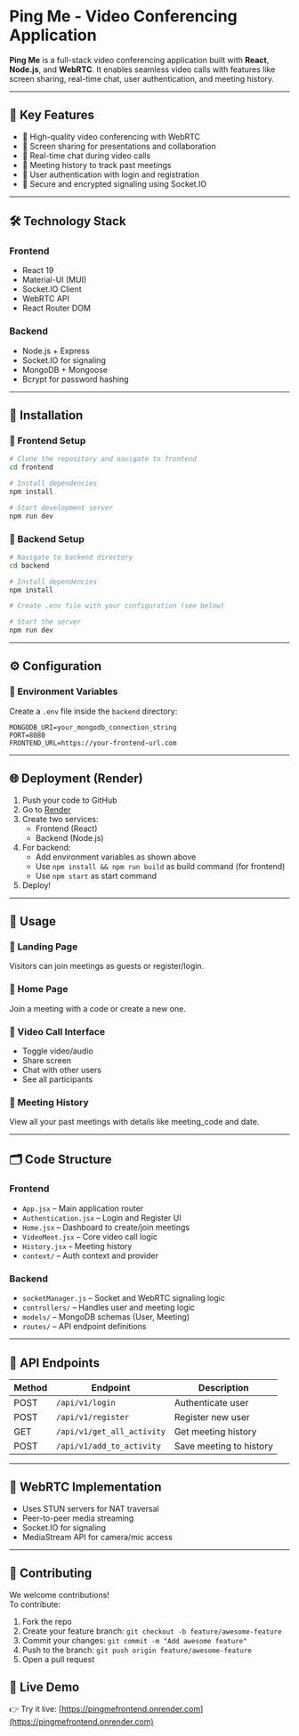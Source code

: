 # Ping Me - Video Conferencing Application

**Ping Me** is a full-stack video conferencing application built with **React**, **Node.js**, and **WebRTC**. It enables seamless video calls with features like screen sharing, real-time chat, user authentication, and meeting history.

---

## 🚀 Key Features

- 🔹 High-quality video conferencing with WebRTC
- 🔹 Screen sharing for presentations and collaboration
- 🔹 Real-time chat during video calls
- 🔹 Meeting history to track past meetings
- 🔹 User authentication with login and registration
- 🔹 Secure and encrypted signaling using Socket.IO

---

## 🛠️ Technology Stack

### Frontend

- React 19
- Material-UI (MUI)
- Socket.IO Client
- WebRTC API
- React Router DOM

### Backend

- Node.js + Express
- Socket.IO for signaling
- MongoDB + Mongoose
- Bcrypt for password hashing

---

## 🧩 Installation

### 🔷 Frontend Setup

```bash
# Clone the repository and navigate to frontend
cd frontend

# Install dependencies
npm install

# Start development server
npm run dev
```

### 🔶 Backend Setup

```bash
# Navigate to backend directory
cd backend

# Install dependencies
npm install

# Create .env file with your configuration (see below)

# Start the server
npm run dev
```

---

## ⚙️ Configuration

### 🔐 Environment Variables

Create a `.env` file inside the `backend` directory:

```env
MONGODB_URI=your_mongodb_connection_string
PORT=8080
FRONTEND_URL=https://your-frontend-url.com
```

---

## 🌐 Deployment (Render)

1. Push your code to GitHub
2. Go to [Render](https://render.com)
3. Create two services:
   - Frontend (React)
   - Backend (Node.js)
4. For backend:
   - Add environment variables as shown above
   - Use `npm install && npm run build` as build command (for frontend)
   - Use `npm start` as start command
5. Deploy!

---

## 📲 Usage

### 🔸 Landing Page

Visitors can join meetings as guests or register/login.

### 🔹 Home Page

Join a meeting with a code or create a new one.

### 🔸 Video Call Interface

- Toggle video/audio
- Share screen
- Chat with other users
- See all participants

### 🔹 Meeting History

View all your past meetings with details like meeting_code and date.

---

## 🗂️ Code Structure

### Frontend

- `App.jsx` – Main application router
- `Authentication.jsx` – Login and Register UI
- `Home.jsx` – Dashboard to create/join meetings
- `VideoMeet.jsx` – Core video call logic
- `History.jsx` – Meeting history
- `context/` – Auth context and provider

### Backend

- `socketManager.js` – Socket and WebRTC signaling logic
- `controllers/` – Handles user and meeting logic
- `models/` – MongoDB schemas (User, Meeting)
- `routes/` – API endpoint definitions

---

## 📡 API Endpoints

| Method | Endpoint             | Description                  |
|--------|----------------------|------------------------------|
| POST   | `/api/v1/login`      | Authenticate user            |
| POST   | `/api/v1/register`   | Register new user            |
| GET    | `/api/v1/get_all_activity` | Get meeting history  |
| POST   | `/api/v1/add_to_activity` | Save meeting to history |

---

## 🧠 WebRTC Implementation

- Uses STUN servers for NAT traversal
- Peer-to-peer media streaming
- Socket.IO for signaling
- MediaStream API for camera/mic access

---

## 🤝 Contributing

We welcome contributions!  
To contribute:

1. Fork the repo
2. Create your feature branch: `git checkout -b feature/awesome-feature`
3. Commit your changes: `git commit -m "Add awesome feature"`
4. Push to the branch: `git push origin feature/awesome-feature`
5. Open a pull request

## 🔗 Live Demo

👉 Try it live: [https://pingmefrontend.onrender.com](https://pingmefrontend.onrender.com)
